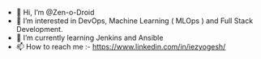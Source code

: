 - 👋 Hi, I’m @Zen-o-Droid
- 👀 I’m interested in DevOps, Machine Learning ( MLOps ) and Full Stack Development.
- 🌱 I’m currently learning Jenkins and Ansible
- 📫 How to reach me :- 
      https://www.linkedin.com/in/iezyogesh/

<!---
Zen-o-Droid/Zen-o-Droid is a ✨ special ✨ repository because its `README.md` (this file) appears on your GitHub profile.
You can click the Preview link to take a look at your changes.
--->
